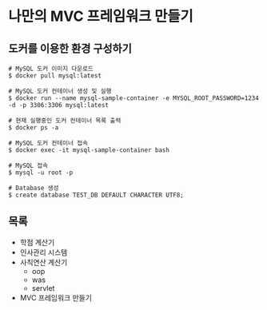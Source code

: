 # 나만의 MVC 프레임워크 만들기

## 도커를 이용한 환경 구성하기

```shell
# MySQL 도커 이미지 다운로드
$ docker pull mysql:latest

# MySQL 도커 컨테이너 생성 및 실행
$ docker run --name mysql-sample-container -e MYSQL_ROOT_PASSWORD=1234 -d -p 3306:3306 mysql:latest

# 현재 실행중인 도커 컨테이너 목록 출력
$ docker ps -a

# MySQL 도커 컨테이너 접속
$ docker exec -it mysql-sample-container bash

# MySQL 접속
$ mysql -u root -p

# Database 생성
$ create database TEST_DB DEFAULT CHARACTER UTF8;
```

## 목록

- 학점 계산기
- 인사관리 시스템
- 사칙연산 계산기
  - oop
  - was
  - servlet
- MVC 프레임워크 만들기
